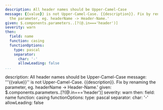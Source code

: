 ```yaml
---
description: All header names should be Upper-Camel-Case
message: {{value}} is not Upper-Camel-Case. {{description}}. Fix by renaming
  the parameter, eg. headerName -> Header-Name.'
given: $.components.parameters..[?(@.in==='header')]
severity: warn
then:
  field: name
  function: casing
  functionOptions:
    type: pascal
    separator:
      char: '-'
      allowLeading: false
...
```

description: All header names should be Upper-Camel-Case
message: '''{{value}}'' is not Upper-Camel-Case. {{description}}. Fix by renaming
  the parameter, eg. headerName -> Header-Name.'
given: $.components.parameters..[?(@.in==='header')]
severity: warn
then:
  field: name
  function: casing
  functionOptions:
    type: pascal
    separator:
      char: '-'
      allowLeading: false